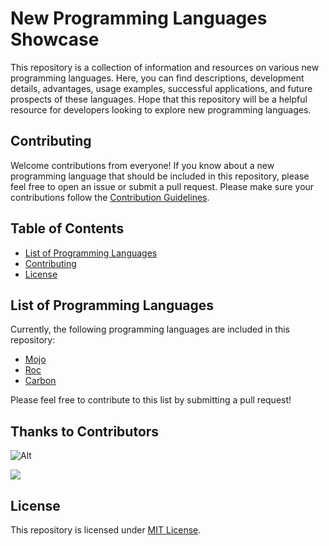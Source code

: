 # New Programming Languages Showcase

This repository is a collection of information and resources on various new programming languages. Here, you can find descriptions, development details, advantages, usage examples, successful applications, and future prospects of these languages. Hope that this repository will be a helpful resource for developers looking to explore new programming languages.


## Contributing

Welcome contributions from everyone! If you know about a new programming language that should be included in this repository, please feel free to open an issue or submit a pull request. Please make sure your contributions follow the [Contribution Guidelines](https://github.com/multikitty/New-Programming-Languages-Showcase/blob/master/CONTRIBUTING.md).


## Table of Contents
- [List of Programming Languages](#list-of-programming-languages)
- [Contributing](#contributing)
- [License](#license)


## List of Programming Languages

Currently, the following programming languages are included in this repository:

- [Mojo](https://github.com/multikitty/New-Programming-Languages-Showcase/blob/main/Mojo%20Programming%20Language.md)
- [Roc](https://github.com/multikitty/New-Programming-Languages-Showcase/blob/main/Roc%20Programming%20Language.md)
- [Carbon](https://github.com/carbon-language/carbon-lang)

Please feel free to contribute to this list by submitting a pull request!


## Thanks to Contributors

![Alt](https://repobeats.axiom.co/api/embed/ec25841d67de318634b1337eb7962c1f300ac5d5.svg "Repobeats analytics image")

<a href="https://github.com/multikitty/New-Programming-Languages-Showcase/graphs/contributors">
  <img src="https://contrib.rocks/image?repo=multikitty/New-Programming-Languages-Showcase" />
</a>


## License

This repository is licensed under [MIT License](https://github.com/multikitty/New-Programming-Languages-Showcase/blob/master/LICENSE).
